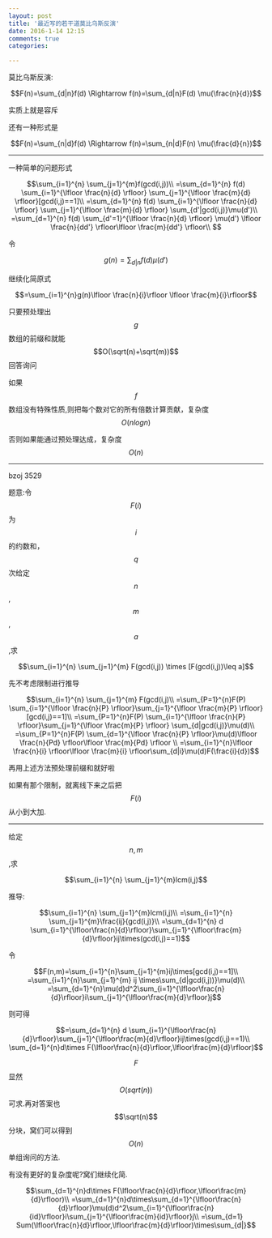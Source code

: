 ```yaml
---
layout: post
title: '最近写的若干道莫比乌斯反演'
date: 2016-1-14 12:15
comments: true
categories: 

---
```


<script type="text/javascript" src="http://cdn.mathjax.org/mathjax/latest/MathJax.js?config=default"></script>
莫比乌斯反演:

$$F(n)=\sum_{d|n}f(d) \Rightarrow f(n)=\sum_{d|n}F(d) \mu(\frac{n}{d})$$

实质上就是容斥

还有一种形式是

$$F(n)=\sum_{n|d}f(d) \Rightarrow f(n)=\sum_{n|d}F(n) \mu(\frac{d}{n})$$


---


一种简单的问题形式

$$\sum_{i=1}^{n} \sum_{j=1}^{m}f(gcd(i,j))\\
=\sum_{d=1}^{n} f(d) \sum_{i=1}^{\lfloor \frac{n}{d} \rfloor} \sum_{j=1}^{\lfloor \frac{m}{d} \rfloor}[gcd(i,j)==1]\\
=\sum_{d=1}^{n} f(d) \sum_{i=1}^{\lfloor \frac{n}{d} \rfloor} \sum_{j=1}^{\lfloor \frac{m}{d} \rfloor} \sum_{d'|gcd(i,j)}\mu(d')\\
=\sum_{d=1}^{n} f(d) \sum_{d'=1}^{\lfloor \frac{n}{d} \rfloor} \mu(d') \lfloor \frac{n}{dd'} \rfloor\lfloor \frac{m}{dd'} \rfloor\\
$$

令

$$g(n)=\sum_{d|n}f(d)\mu(d')$$

继续化简原式

$$=\sum_{i=1}^{n}g(n)\lfloor \frac{n}{i}\rfloor \lfloor \frac{m}{i}\rfloor$$

只要预处理出$$g$$数组的前缀和就能$$O(\sqrt(n)+\sqrt(m))$$回答询问

如果$$f$$数组没有特殊性质,则把每个数对它的所有倍数计算贡献，复杂度$$O(nlogn)$$

否则如果能通过预处理达成，复杂度$$O(n)$$

---

bzoj 3529

题意:令$$F(i)$$为$$i$$的约数和，$$q$$次给定$$n$$,$$m$$,$$a$$,求

$$\sum_{i=1}^{n} \sum_{j=1}^{m} F(gcd(i,j)) \times [F(gcd(i,j))\leq a]$$

先不考虑限制进行推导

$$\sum_{i=1}^{n} \sum_{j=1}^{m} F(gcd(i,j)\\
=\sum_{P=1}^{n}F(P) \sum_{i=1}^{\lfloor \frac{n}{P} \rfloor}\sum_{j=1}^{\lfloor \frac{m}{P} \rfloor} [gcd(i,j)==1]\\
=\sum_{P=1}^{n}F(P) \sum_{i=1}^{\lfloor \frac{n}{P} \rfloor}\sum_{j=1}^{\lfloor \frac{m}{P} \rfloor} \sum_{d|gcd(i,j)}\mu(d)\\
=\sum_{P=1}^{n}F(P) \sum_{d=1}^{\lfloor \frac{n}{P} \rfloor}\mu(d)\lfloor \frac{n}{Pd} \rfloor\lfloor \frac{m}{Pd} \rfloor \\
=\sum_{i=1}^{n}\lfloor \frac{n}{i} \rfloor\lfloor \frac{m}{i} \rfloor\sum_{d|i}\mu(d)F(\frac{i}{d})$$

再用上述方法预处理前缀和就好啦

如果有那个限制，就离线下来之后把$$F(i)$$从小到大加.

---

给定$$n,m$$,求

$$\sum_{i=1}^{n} \sum_{j=1}^{m}lcm(i,j)$$

推导:

$$\sum_{i=1}^{n} \sum_{j=1}^{m}lcm(i,j)\\
=\sum_{i=1}^{n} \sum_{j=1}^{m}\frac{ij}{gcd(i,j)}\\
=\sum_{d=1}^{n} d \sum_{i=1}^{\lfloor\frac{n}{d}\rfloor}\sum_{j=1}^{\lfloor\frac{m}{d}\rfloor}ij\times(gcd(i,j)==1)$$

令

$$F(n,m)=\sum_{i=1}^{n}\sum_{j=1}^{m}ij\times[gcd(i,j)==1]\\
=\sum_{i=1}^{n}\sum_{j=1}^{m} ij \times\sum_{d|gcd(i,j))}\mu(d)\\
=\sum_{d=1}^{n}\mu(d)d^2\sum_{i=1}^{\lfloor\frac{n}{d}\rfloor}i\sum_{j=1}^{\lfloor\frac{m}{d}\rfloor}j$$

则可得

$$=\sum_{d=1}^{n} d \sum_{i=1}^{\lfloor\frac{n}{d}\rfloor}\sum_{j=1}^{\lfloor\frac{m}{d}\rfloor}ij\times(gcd(i,j)==1)\\
\sum_{d=1}^{n}d\times F(\lfloor\frac{n}{d}\rfloor,\lfloor\frac{m}{d}\rfloor)$$

$$F$$显然$$O(sqrt(n))$$可求.再对答案也$$\sqrt(n)$$分块，窝们可以得到$$O(n)$$单组询问的方法.

有没有更好的复杂度呢?窝们继续化简.

$$\sum_{d=1}^{n}d\times F(\lfloor\frac{n}{d}\rfloor,\lfloor\frac{m}{d}\rfloor)\\
=\sum_{d=1}^{n}d\times\sum_{d=1}^{\lfloor\frac{n}{d}\rfloor}\mu(d)d^2\sum_{i=1}^{\lfloor\frac{n}{id}\rfloor}i\sum_{j=1}^{\lfloor\frac{m}{id}\rfloor}j\\
=\sum_{d=1} Sum(\lfloor\frac{n}{d}\rfloor,\lfloor\frac{m}{d}\rfloor)\times\sum_{d|}$$

